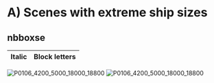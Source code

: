 # A) Scenes with extreme ship sizes 

## nbboxse


| Italic                                                            |                                             Block letters |
:------------------------------------------------------------------:|:----------------------------------------------------------:
![P0106_4200_5000_18000_18800](https://user-images.githubusercontent.com/74200033/159721376-31b16c34-4761-4b50-a250-e98f0dcc6213.jpg)
![P0106_4200_5000_18000_18800](https://user-images.githubusercontent.com/74200033/159721435-23dc9dde-6b80-4d2c-903c-d96df7754730.jpg)
